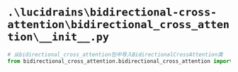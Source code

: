 # `.\lucidrains\bidirectional-cross-attention\bidirectional_cross_attention\__init__.py`

```py
# 从bidirectional_cross_attention包中导入BidirectionalCrossAttention类
from bidirectional_cross_attention.bidirectional_cross_attention import BidirectionalCrossAttention
```